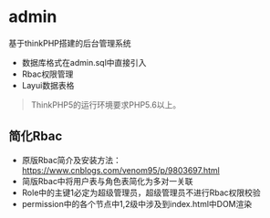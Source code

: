 admin
===============

基于thinkPHP搭建的后台管理系统
 + 数据库格式在admin.sql中直接引入
 + Rbac权限管理
 + Layui数据表格


> ThinkPHP5的运行环境要求PHP5.6以上。

## 简化Rbac

 * 原版Rbac简介及安装方法：https://www.cnblogs.com/venom95/p/9803697.html
 * 简版Rbac中将用户表与角色表简化为多对一关联
 * Role中的主键1必定为超级管理员，超级管理员不进行Rbac权限校验
 * permission中的各个节点中1,2级中涉及到index.html中DOM渲染



